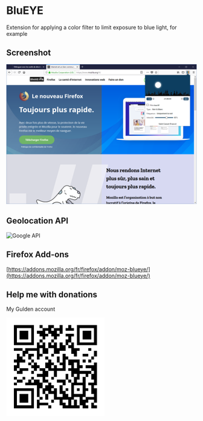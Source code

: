 # BluEYE
Extension for applying a color filter to limit exposure to blue light, for example

## Screenshot
![BluEYE](./screenshots/blueye_1.0.0.png)

## Geolocation API
![Google API](https://maps.googleapis.com/maps/api/geocode/)

## Firefox Add-ons
[https://addons.mozilla.org/fr/firefox/addon/moz-blueye/](https://addons.mozilla.org/fr/firefox/addon/moz-blueye/)

## Help me with donations
My Gulden account

![DeepLT](./donation/gulden_silbad.png)
